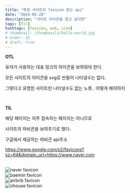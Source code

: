 ```yaml
---
title: "특정 사이트의 favicon 얻는 api"
date: "2024-05-28"
description: "사이트 아이콘을 얻고 싶다면"
tags: [Til]
hashtags: [favicon, web, icon]
# thumbnail: /thumbnails/hello-world.jpg
# order: 32
# draft: true
---
```


**OTL**

유저가 사용하는 대표 링크의 아이콘을 보여줘야 한다.

모든 사이트의 아이콘을 svg로 만들어 나타낼수는 없다.

그렇다고 유명한 사이트만 나타낼수도 없는 노릇.. 어떻게 해야하지

<br/>

**TIL**

해당 페이지는 자주 접속하는 페이지는 아니므로

사이트의 파비콘을 보여주기로 했다.

구글에서 제공하는 파비콘 api주소

https://www.google.com/s2/favicons?sz=64&domain_url=https://www.naver.com

<br/>

<img src="https://www.google.com/s2/favicons?sz=64&domain_url=https://www.naver.com" alt="naver favicon"/>

<br/>

<img src="https://www.google.com/s2/favicons?sz=64&domain_url=https://baemin.com/" alt="baemin favicon"/>

<br/>

<img src="https://www.google.com/s2/favicons?sz=64&domain_url=https://www.airbnb.co.kr/" alt="airbnb favicon"/>

<br/>

<img src="https://www.google.com/s2/favicons?sz=64&domain_url=https://ohou.se/" alt="ohouse favicon"/>
